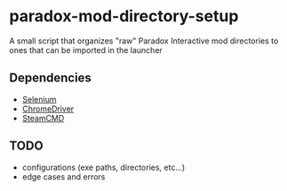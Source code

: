# paradox-mod-directory-setup
A small script that organizes "raw" Paradox Interactive mod directories to ones that can be imported in the launcher


## Dependencies 
- [Selenium](https://www.selenium.dev)
- [ChromeDriver](https://chromedriver.chromium.org/)
- [SteamCMD](https://developer.valvesoftware.com/wiki/SteamCMD)



## TODO
- configurations (exe paths, directories, etc...)
- edge cases and errors